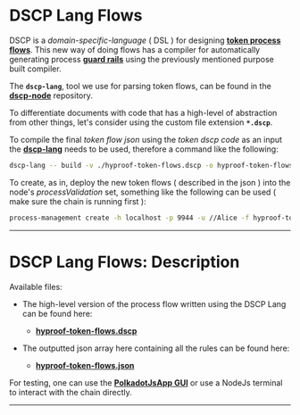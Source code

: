 # DSCP Lang Flows

DSCP is a _domain-specific-language_ ( DSL ) for designing **[token process flows](https://github.com/digicatapult/dscp-documentation/blob/main/docs/tokenModels/language.md)**. This new way of doing flows has a compiler for automatically generating process **[guard rails](https://github.com/digicatapult/dscp-documentation/blob/main/docs/tokenModels/guardRails.md)** using the previously mentioned purpose built compiler.

The **`dscp-lang`**, tool we use for parsing token flows, can be found in the **[dscp-node](https://github.com/digicatapult/dscp-node)** repository.

To differentiate documents with code that has a high-level of abstraction from other things, let's consider using the custom file extension **`*.dscp`**.

To compile the final _token flow json_ using the _token dscp code_ as an input the **[dscp-lang](https://github.com/digicatapult/dscp-node/tree/main/tools/lang)** needs to be used, therefore a command like the following:

```sh
dscp-lang -- build -v ./hyproof-token-flows.dscp -o hyproof-token-flows.json
```

To create, as in, deploy the new token flows ( described in the json ) into the node's _processValidation_ set, something like the following can be used ( make sure the chain is running first ):

```sh
process-management create -h localhost -p 9944 -u //Alice -f hyproof-token-flows.json # OR 127.0.0.1
```

---

# DSCP Lang Flows: Description

Available files:

* The high-level version of the process flow written using the DSCP Lang can be found here:
  - **[hyproof-token-flows.dscp](./hyproof-token-flows.dscp)**

* The outputted json array here containing all the rules can be found here:
  - **[hyproof-token-flows.json](./hyproof-token-flows.json)**

For testing, one can use the **[PolkadotJsApp GUI](https://polkadot.js.org/apps/)** or use a NodeJs terminal to interact with the chain directly.

---
